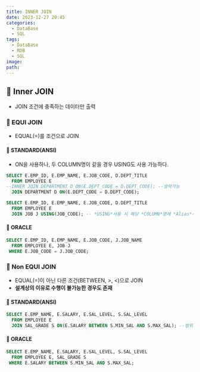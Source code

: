 ```yaml
---
title: INNER JOIN
date: 2023-12-27 20:45
categories:
  - DataBase
  - SQL
tags:
  - DataBase
  - RDB
  - SQL
image: 
path:
---
```


## 🌈 Inner JOIN
+ JOIN 조건에 충족하는 데이터만 출력

### 📌 EQUI JOIN
- EQUAL(=)를 조건으로 JOIN

#### 🧶 STANDARD(ANSI)

- ON을 사용하나, 두 COLUMN명이 같을 경우 USING도 사용 가능하다.

```sql
SELECT E.EMP_ID, E.EMP_NAME, E.JOB_CODE, D.DEPT_TITLE
  FROM EMPLOYEE E
--INNER JOIN DEPARTMENT D ON(E.DEPT_CODE = D.DEPT_CODE); --생략가능 
  JOIN DEPARTMENT D ON(E.DEPT_CODE = D.DEPT_CODE);
```

```sql
SELECT E.EMP_ID, E.EMP_NAME, E.JOB_CODE, D.DEPT_TITLE
  FROM EMPLOYEE E
  JOIN JOB J USING(JOB_CODE); -- *USING*사용 시 해당 *COLUMN*명에 *Alias*사용 *불가*
```

#### 🧶 ORACLE

```sql
SELECT E.EMP_ID, E.EMP_NAME, E.JOB_CODE, J.JOB_NAME
  FROM EMPLOYEE E, JOB J
 WHERE E.JOB_CODE = J.JOB_CODE;
```

### 📌 Non EQUI JOIN
- EQUAL(=)이 아닌 다른 조건(BETWEEN, >, <)으로 JOIN
- **설계상의 이유로 수행이 불가능한 경우도 존재**

#### 🧶 STANDARD(ANSI)

```sql
SELECT E.EMP_NAME, E.SALARY, E.SAL_LEVEL, S.SAL_LEVEL
  FROM EMPLOYEE E
  JOIN SAL_GRADE S ON(E.SALARY BETWEEN S.MIN_SAL AND S.MAX_SAL); --범위
```

#### 🧶 ORACLE

```sql
SELECT E.EMP_NAME, E.SALARY, E.SAL_LEVEL, S.SAL_LEVEL
  FROM EMPLOYEE E, SAL_GRADE S
 WHERE E.SALARY BETWEEN S.MIN_SAL AND S.MAX_SAL;
```
